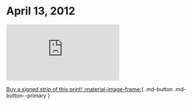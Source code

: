 # April 13, 2012

![](https://www.achewood.com/comic.php?date=04132012)

[Buy a signed strip of this print! :material-image-frame:](https://achewood-holiday-pop-up.myshopify.com/products/strip#04132012){ .md-button .md-button--primary }
